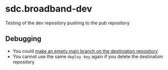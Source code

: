 # sdc.broadband-dev

Testing of the dev repository pushing to the pub repository

Debugging
---
- You could [make an empty main branch on the destiniation repository](https://stackoverflow.com/questions/27201656/git-pushing-a-new-empty-branch-for-an-empty-project)
- You cannot use the same ```deploy key``` again if you delete the destination repository
